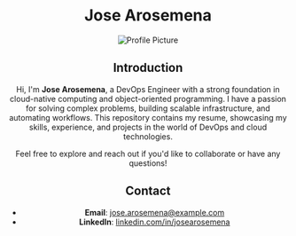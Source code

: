 <div align="center">

# Jose Arosemena 

![Profile Picture](https://example.com/my-profile-pic.jpg) 

## Introduction

Hi, I'm **Jose Arosemena**, a DevOps Engineer with a strong foundation in cloud-native computing and object-oriented programming. I have a passion for solving complex problems, building scalable infrastructure, and automating workflows. This repository contains my resume, showcasing my skills, experience, and projects in the world of DevOps and cloud technologies.

Feel free to explore and reach out if you'd like to collaborate or have any questions!

## Contact

- **Email**: jose.arosemena@example.com
- **LinkedIn**: [linkedin.com/in/josearosemena](https://linkedin.com/in/josearosemena)



</div>
